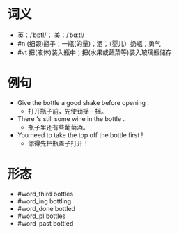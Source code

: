 # 词义
- 英：/ˈbɒtl/； 美：/ˈbɑːtl/
- #n (细颈)瓶子；一瓶(的量)；酒；（婴儿）奶瓶；勇气
- #vt 把(液体)装入瓶中；把(水果或蔬菜等)装入玻璃瓶储存
# 例句
- Give the bottle a good shake before opening .
	- 打开瓶子前，先使劲摇一摇。
- There 's still some wine in the bottle .
	- 瓶子里还有些葡萄酒。
- You need to take the top off the bottle first !
	- 你得先把瓶盖子打开！
# 形态
- #word_third bottles
- #word_ing bottling
- #word_done bottled
- #word_pl bottles
- #word_past bottled
